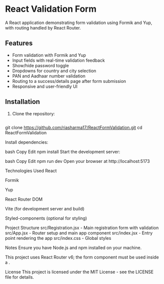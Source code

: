 # React Validation Form

A React application demonstrating form validation using Formik and Yup, with routing handled by React Router.

## Features

- Form validation with Formik and Yup
- Input fields with real-time validation feedback
- Show/hide password toggle
- Dropdowns for country and city selection
- PAN and Aadhaar number validation
- Routing to a success/details page after form submission
- Responsive and user-friendly UI

## Installation

1. Clone the repository:

   ```bash
git clone https://github.com/riasharma17/ReactFormValidation.git
cd ReactFormValidation

Install dependencies:

bash
Copy
Edit
npm install
Start the development server:

bash
Copy
Edit
npm run dev
Open your browser at http://localhost:5173

Technologies Used
React

Formik

Yup

React Router DOM

Vite (for development server and build)

Styled-components (optional for styling)

Project Structure
src/Registration.jsx - Main registration form with validation
src/App.jsx - Router setup and main app component
src/index.jsx - Entry point rendering the app
src/index.css - Global styles

Notes
Ensure you have Node.js and npm installed on your machine.

This project uses React Router v6; the form component must be used inside a <BrowserRouter>.

License
This project is licensed under the MIT License - see the LICENSE file for details.
